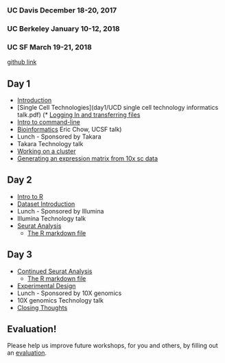 ### UC Davis December 18-20, 2017
### UC Berkeley January 10-12, 2018
### UC SF March 19-21, 2018

[github link](https://github.com/ucdavis-bioinformatics-training/2017_2018-single-cell-RNA-sequencing-Workshop-UCD_UCB_UCSF)

Day 1
----------
* [Introduction](day1/Introduction.pdf)
* [Single Cell Technologies](day1/UCD single cell technology informatics talk.pdf) (* [Logging In and transferring files](day1/logging-in)
* [Intro to command-line](day1/command-line-intro)
* [Bioinformatics](day1/What_is_Bioinformatics.pdf)
Eric Chow, UCSF talk)
* Lunch - Sponsored by Takara
* Takara Technology talk
* [Working on a cluster](day1/cluster.md)
* [Generating an expression matrix from 10x sc data](day1/Expression_Matrix.md)

Day 2
----------
* [Intro to R](day2/Intro2R.md)
* [Dataset Introduction]()
* Lunch - Sponsored by Illumina
* Illumina Technology talk
* [Seurat Analysis](day2/scRNA_Workshop.md)
	* [The R markdown file](day2/scRNA_Workshop.Rmd)

Day 3
----------

* [Continued Seurat Analysis](day2/scRNA_Workshop.md)
	* [The R markdown file](day2/scRNA_Workshop.Rmd)
* [Experimental Design](day3/singlecellRNAseq-expDesign.pdf)
* Lunch - Sponsored by 10X genomics
* 10X genomics Technology talk
* [Closing Thoughts](day3/Closing_Thoughts.pdf)

Evaluation!
----------
Please help us improve future workshops, for you and others, by filling out an [evaluation](https://goo.gl/forms/NSX09xvZWfpjd3u22).
